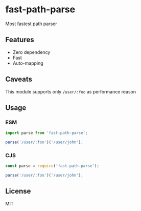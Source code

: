 # fast-path-parse

Most fastest path parser

## Features

- Zero dependency
- Fast
- Auto-mapping

## Caveats

This module supports only `/user/:foo` as performance reason

## Usage

### ESM

```js
import parse from 'fast-path-parse';

parse('/user/:foo')('/user/john');
```

### CJS

```js
const parse = require('fast-path-parse');

parse('/user/:foo')('/user/john');
```

## License

MIT
